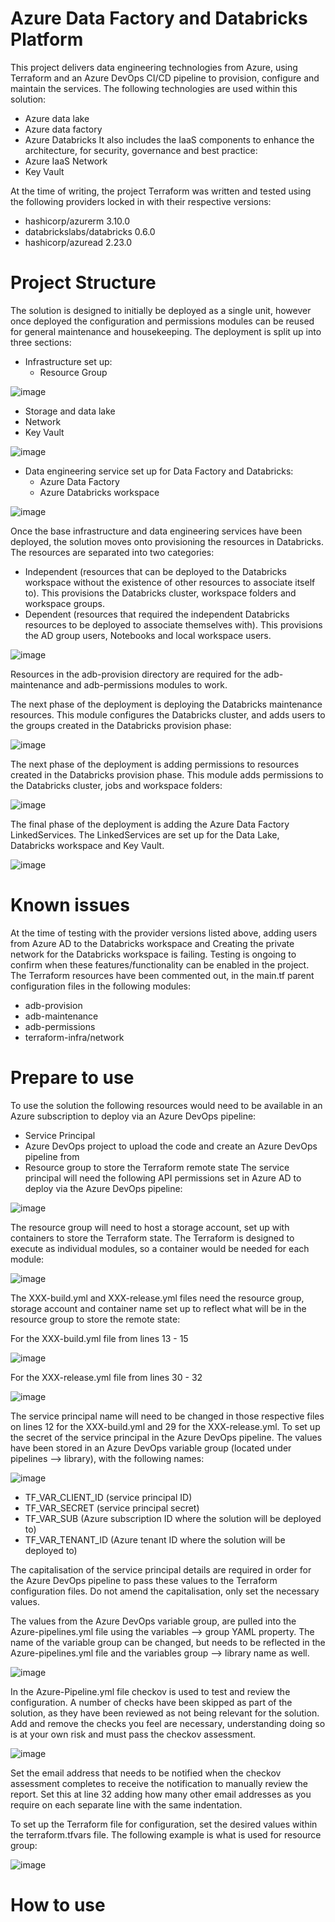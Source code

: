 # Azure Data Factory and Databricks Platform 
This project delivers data engineering technologies from Azure, using Terraform and an Azure DevOps CI/CD pipeline to provision,
configure and maintain the services. The following technologies are used within this solution:
- Azure data lake
- Azure data factory
- Azure Databricks
It also includes the IaaS components to enhance the architecture, for security, governance and best practice:
- Azure IaaS Network
- Key Vault 

At the time of writing, the project Terraform was written and tested using the following providers locked in with their
respective versions:
- hashicorp/azurerm 3.10.0
- databrickslabs/databricks 0.6.0
- hashicorp/azuread 2.23.0

# Project Structure 
The solution is designed to initially be deployed as a single unit, however once deployed the configuration and 
permissions modules can be reused for general maintenance and housekeeping. The deployment is split up into three sections:
- Infrastructure set up:
  - Resource Group

![image](https://user-images.githubusercontent.com/59668937/174487096-58544a01-91ab-49cc-9371-d32611ea7d26.png)

  - Storage and data lake
  - Network
  - Key Vault

![image](https://user-images.githubusercontent.com/59668937/174487143-ddfa890a-08cb-4a89-a557-395fbabf0875.png)  

- Data engineering service set up for Data Factory and Databricks:
  - Azure Data Factory 
  - Azure Databricks workspace

![image](https://user-images.githubusercontent.com/59668937/174487188-27f281b0-032a-4c66-8a08-cac654b88645.png)

Once the base infrastructure and data engineering services have been deployed, the solution moves onto provisioning the resources in 
Databricks. The resources are separated into two categories:
- Independent (resources that can be deployed to the Databricks workspace without the existence of other resources to associate itself to).
This provisions the Databricks cluster, workspace folders and workspace groups.
- Dependent (resources that required the independent Databricks resources to be deployed to associate themselves with). This provisions
the AD group users, Notebooks and local workspace users.

![image](https://user-images.githubusercontent.com/59668937/174487251-e4dbf36b-2738-4e75-b330-cb1ece64ee5d.png)

Resources in the adb-provision directory are required for the adb-maintenance and adb-permissions modules to work. 

The next phase of the deployment is deploying the Databricks maintenance resources. This module configures the Databricks cluster, 
and adds users to the groups created in the Databricks provision phase:

![image](https://user-images.githubusercontent.com/59668937/174487281-1e62d5a5-9c1b-4dcf-a963-5cbd633d395a.png)

The next phase of the deployment is adding permissions to resources created in the Databricks provision phase. This module adds permissions
to the Databricks cluster, jobs and workspace folders:

![image](https://user-images.githubusercontent.com/59668937/174487304-c3b677b1-1544-4fba-9238-eb331790df8b.png)

The final phase of the deployment is adding the Azure Data Factory LinkedServices. The LinkedServices are set up for the Data Lake,
Databricks workspace and Key Vault.

![image](https://user-images.githubusercontent.com/59668937/174487323-aa2a3583-1e6c-45e4-8da4-02ffb328fdb2.png)

# Known issues
At the time of testing with the provider versions listed above, adding users from Azure AD to the Databricks workspace and
Creating the private network for the Databricks workspace is failing. Testing is ongoing to confirm when these features/functionality can
be enabled in the project. The Terraform resources have been commented out, in the main.tf parent configuration files in the following modules:
- adb-provision
- adb-maintenance
- adb-permissions
- terraform-infra/network

# Prepare to use
To use the solution the following resources would need to be available in an Azure subscription to deploy via an Azure DevOps pipeline:
- Service Principal
- Azure DevOps project to upload the code and create an Azure DevOps pipeline from
- Resource group to store the Terraform remote state
The service principal will need the following API permissions set in Azure AD to deploy via the Azure DevOps pipeline:

![image](https://user-images.githubusercontent.com/59668937/174487853-5400d663-90d2-4f3f-8be9-ff647c4db740.png)

The resource group will need to host a storage account, set up with containers to store the Terraform state. The Terraform is designed to execute as 
individual modules, so a container would be needed for each module:

![image](https://user-images.githubusercontent.com/59668937/174488042-ebf6a304-e522-4aa4-be46-84be42de663b.png)

The XXX-build.yml and XXX-release.yml files need the resource group, storage account and container name set up to reflect what will be in the resource group
to store the remote state:

For the XXX-build.yml file from lines 13 - 15

![image](https://user-images.githubusercontent.com/59668937/174488115-116f45c8-618b-495c-b80f-53c5681ea127.png)

For the XXX-release.yml file from lines 30 - 32

![image](https://user-images.githubusercontent.com/59668937/174488156-b97b9361-9540-4f87-8092-63a4072acf8c.png)

The service principal name will need to be changed in those respective files on lines 12 for the XXX-build.yml and 29 for the XXX-release.yml. To set up the
secret of the service principal in the Azure DevOps pipeline. The values have been stored in an Azure DevOps variable group (located under pipelines --> library), with the following names:

![image](https://user-images.githubusercontent.com/59668937/174488430-9726829d-3e29-49d5-906c-2687d5dc3cc9.png)

- TF_VAR_CLIENT_ID (service principal ID)
- TF_VAR_SECRET (service principal secret)
- TF_VAR_SUB (Azure subscription ID where the solution will be deployed to)
- TF_VAR_TENANT_ID (Azure tenant ID where the solution will be deployed to)

The capitalisation of the service principal details are required in order for the Azure DevOps pipeline to pass these values to the Terraform configuration files.
Do not amend the capitalisation, only set the necessary values.

The values from the Azure DevOps variable group, are pulled into the Azure-pipelines.yml file using the variables --> group YAML property. The name of the variable group can be changed, but needs to be reflected in the Azure-pipelines.yml file and the variables group --> library name as well.

![image](https://user-images.githubusercontent.com/59668937/174555782-8d643cea-87b2-4086-9bff-9de8318d5c2e.png)

In the Azure-Pipeline.yml file checkov is used to test and review the configuration. A number of checks have been skipped as part of the solution, as they
have been reviewed as not being relevant for the solution. Add and remove the checks you feel are necessary, understanding doing so is at your own risk and must pass the checkov assessment.

![image](https://user-images.githubusercontent.com/59668937/174488684-2336dc91-5b8b-472a-9626-58f675bd02e8.png)

Set the email address that needs to be notified when the checkov assessment completes to receive the notification to manually review the report. Set this at line 32
adding how many other email addresses as you require on each separate line with the same indentation.

To set up the Terraform file for configuration, set the desired values within the terraform.tfvars file. The following example is what is used for resource group:

![image](https://user-images.githubusercontent.com/59668937/174488823-7fcdb4c3-b7ea-4a14-b1e7-efe97bcc2159.png)

# How to use
